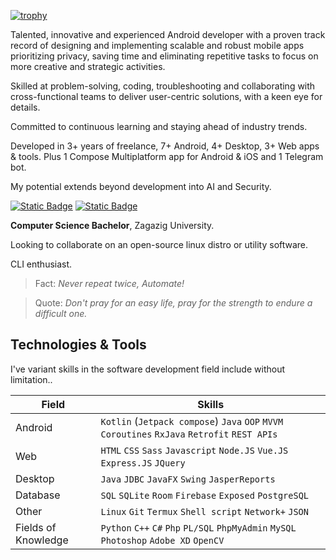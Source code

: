 [![trophy](https://github-profile-trophy.vercel.app/?username=AmmarYasserAllaithy&title=-Reviews&theme=onedark)](https://github.com/ryo-ma/github-profile-trophy)

Talented, innovative and experienced Android developer with a proven track record of designing and implementing scalable and robust mobile apps prioritizing privacy, saving time and eliminating repetitive tasks to focus on more creative and strategic activities.

Skilled at problem-solving, coding, troubleshooting and collaborating with cross-functional teams to deliver user-centric solutions, with a keen eye for details.

Committed to continuous learning and staying ahead of industry trends.

Developed in 3+ years of freelance, 7+ Android, 4+ Desktop, 3+ Web apps & tools. Plus 1 Compose Multiplatform app for Android & iOS and 1 Telegram bot.

My potential extends beyond development into AI and Security.

[![Static Badge](https://img.shields.io/badge/Resume-Android-25C2A0)](https://flowcv.com/resume/2qmeanrs3w)
[![Static Badge](https://img.shields.io/badge/Personal-website-fe7)](https://ammaryasserallaithy.github.io)

**Computer Science Bachelor**, Zagazig University.

Looking to collaborate on an open-source linux distro or utility software.

CLI enthusiast.

> Fact: *Never repeat twice, Automate!*

> Quote: *Don't pray for an easy life, pray for the strength to endure a difficult one.*


## Technologies & Tools

I've variant skills in the software development field include without limitation..

| Field | Skills |
|-|-|
| Android | `Kotlin` (`Jetpack compose`) `Java` `OOP` `MVVM` `Coroutines` `RxJava` `Retrofit` `REST APIs` |
| Web | `HTML` `CSS` `Sass` `Javascript` `Node.JS` `Vue.JS` `Express.JS` `JQuery` |
| Desktop | `Java` `JDBC` `JavaFX` `Swing` `JasperReports` |
| Database | `SQL` `SQLite` `Room` `Firebase` `Exposed` `PostgreSQL` |
| Other | `Linux` `Git` `Termux` `Shell script` `Network+` `JSON` |
| Fields of Knowledge | `Python` `C++` `C#` `Php` `PL/SQL` `PhpMyAdmin` `MySQL` `Photoshop` `Adobe XD` `OpenCV` |
